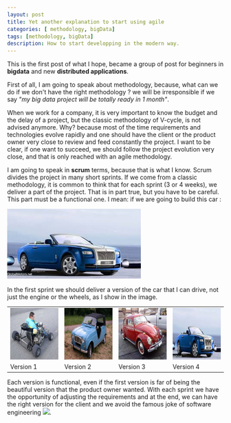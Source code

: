 ```yaml
---
layout: post
title: Yet another explanation to start using agile
categories: [ methodology, bigData]
tags: [methodology, bigData]
description: How to start developping in the modern way.
---
```

This is the first post of what I hope, became a group of post for beginners in __bigdata__ and new __distributed applications__.

First of all, I am going to speak about methodology, because, what can we do if we don't have the right methodology ? we will be irresponsible if we say _"my big data project will be totally ready in 1 month"_.

When we work for a company, it is very important to know the budget and the delay of a project, but the classic methodology of V-cycle, is not advised anymore. Why? because most of the time requirements and technologies evolve rapidly and one should have the client or the product owner very close to review and feed constantly the project. I want to be clear, if one want to succeed, we should follow the project evolution very close, and that is only reached with an agile methodology.

I am going to speak in __scrum__ terms, because that is what I know. Scrum divides the project in many short sprints. 
If we come from a classic methodology, it is common to think that for each sprint (3 or 4 weeks), we deliver a part of the project. That is in part true, but you have to be careful. This part must be a functional one. I mean: if we are going to build this car :

<img src="/assets/images/version4.jpeg" />

 In the first sprint we should deliver a version of the car that I can drive, not just the engine or the wheels, as I show in the image.

<table>
	<tr>
		<td>
 			<img src="/assets/images/version1.jpg" width="140" height="120" />
 		</td>
 		<td>
 			<img src="/assets/images/version2.jpg" width="140" height="120" />
 		</td>
 		<td>
 			<img src="/assets/images/version3.jpeg" width="140" height="120" />
 		</td>
 		<td>
		 	<img src="/assets/images/version4.jpeg" width="140" height="120" />
		</td>
	</tr>
	<tr>
		<td>
			Version 1
		</td>
		<td>
			Version 2
		</td>
		<td>
			Version 3
		</td>
		<td>
			Version 4
		</td>
	</tr>
</table>

Each version is functional, even if the first version is far of being the beautiful version that the product owner wanted.
With each sprint we have the opportunity of adjusting the requirements and at the end, we can have the right version for the client and we avoid the famous joke of software engineering <img src="http://rslblog.zonapersonal.com/wp-content/uploads/2010/08/Columpio-Igeniria-de-software-con-vi%C3%B1etas.png"  />.


